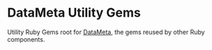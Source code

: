 # DataMeta Utility Gems

Utility Ruby Gems root for [DataMeta](https://github.com/eBayDataMeta), the gems reused by other Ruby components.
